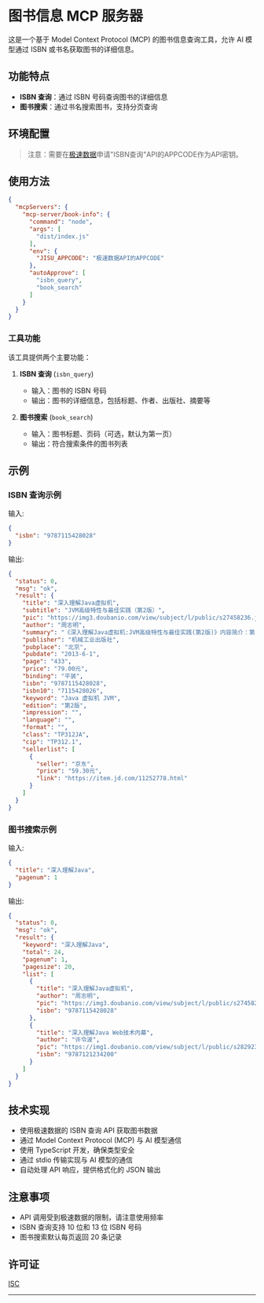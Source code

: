 # 图书信息 MCP 服务器

这是一个基于 Model Context Protocol (MCP) 的图书信息查询工具，允许 AI 模型通过
ISBN 或书名获取图书的详细信息。

## 功能特点

- **ISBN 查询**：通过 ISBN 号码查询图书的详细信息
- **图书搜索**：通过书名搜索图书，支持分页查询

## 环境配置

> 注意：需要在[极速数据](https://www.jisuapi.com/api/isbn/)申请"ISBN查询"API的APPCODE作为API密钥。

## 使用方法

```json
{
  "mcpServers": {
    "mcp-server/book-info": {
      "command": "node",
      "args": [
        "dist/index.js"
      ],
      "env": {
        "JISU_APPCODE": "极速数据API的APPCODE"
      },
      "autoApprove": [
        "isbn_query",
        "book_search"
      ]
    }
  }
}
```

### 工具功能

该工具提供两个主要功能：

1. **ISBN 查询** (`isbn_query`)
   - 输入：图书的 ISBN 号码
   - 输出：图书的详细信息，包括标题、作者、出版社、摘要等

2. **图书搜索** (`book_search`)
   - 输入：图书标题、页码（可选，默认为第一页）
   - 输出：符合搜索条件的图书列表

## 示例

### ISBN 查询示例

输入:

```json
{
  "isbn": "9787115428028"
}
```

输出:

```json
{
  "status": 0,
  "msg": "ok",
  "result": {
    "title": "深入理解Java虚拟机",
    "subtitle": "JVM高级特性与最佳实践（第2版）",
    "pic": "https://img3.doubanio.com/view/subject/l/public/s27458236.jpg",
    "author": "周志明",
    "summary": "《深入理解Java虚拟机:JVM高级特性与最佳实践(第2版)》内容简介：第1版两年内印刷近10次，4家网上书店的评论近4?000条，98%以上的评论全部为5星级的好评，是整个Java图书领域公认的经典著作和超级畅销书，繁体版在台湾也十分受欢迎。第2版在第1版的基础上做了很大的改进：根据最新的JDK 1.7对全书内容进行了全面的升级和补充；增加了大量处理各种常见JVM问题的技巧和最佳实践；增加了若干与生产环境相结合的实战案例；对第1版中的错误和不足之处的修正；等等。第2版不仅技术更新、内容更丰富，而且实战性更强。",
    "publisher": "机械工业出版社",
    "pubplace": "北京",
    "pubdate": "2013-6-1",
    "page": "433",
    "price": "79.00元",
    "binding": "平装",
    "isbn": "9787115428028",
    "isbn10": "7115428026",
    "keyword": "Java 虚拟机 JVM",
    "edition": "第2版",
    "impression": "",
    "language": "",
    "format": "",
    "class": "TP312JA",
    "cip": "TP312.1",
    "sellerlist": [
      {
        "seller": "京东",
        "price": "59.30元",
        "link": "https://item.jd.com/11252778.html"
      }
    ]
  }
}
```

### 图书搜索示例

输入:

```json
{
  "title": "深入理解Java",
  "pagenum": 1
}
```

输出:

```json
{
  "status": 0,
  "msg": "ok",
  "result": {
    "keyword": "深入理解Java",
    "total": 24,
    "pagenum": 1,
    "pagesize": 20,
    "list": [
      {
        "title": "深入理解Java虚拟机",
        "author": "周志明",
        "pic": "https://img3.doubanio.com/view/subject/l/public/s27458236.jpg",
        "isbn": "9787115428028"
      },
      {
        "title": "深入理解Java Web技术内幕",
        "author": "许令波",
        "pic": "https://img1.doubanio.com/view/subject/l/public/s28292344.jpg",
        "isbn": "9787121234200"
      }
    ]
  }
}
```

## 技术实现

- 使用极速数据的 ISBN 查询 API 获取图书数据
- 通过 Model Context Protocol (MCP) 与 AI 模型通信
- 使用 TypeScript 开发，确保类型安全
- 通过 stdio 传输实现与 AI 模型的通信
- 自动处理 API 响应，提供格式化的 JSON 输出

## 注意事项

- API 调用受到极速数据的限制，请注意使用频率
- ISBN 查询支持 10 位和 13 位 ISBN 号码
- 图书搜索默认每页返回 20 条记录

## 许可证

[ISC](LICENSE)

---
